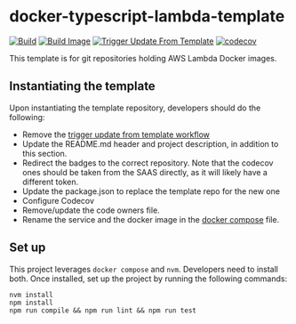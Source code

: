 # docker-typescript-lambda-template
[![Build](https://github.com/infra-blocks/docker-typescript-lambda-template/actions/workflows/build.yml/badge.svg)](https://github.com/infra-blocks/docker-typescript-lambda-template/actions/workflows/build.yml)
[![Build Image](https://github.com/infra-blocks/docker-typescript-lambda-template/actions/workflows/build-image.yml/badge.svg)](https://github.com/infra-blocks/docker-typescript-lambda-template/actions/workflows/build-image.yml)
[![Trigger Update From Template](https://github.com/infra-blocks/docker-typescript-lambda-template/actions/workflows/trigger-update-from-template.yml/badge.svg)](https://github.com/infra-blocks/docker-typescript-lambda-template/actions/workflows/trigger-update-from-template.yml)
[![codecov](https://codecov.io/gh/infra-blocks/docker-typescript-lambda-template/graph/badge.svg?token=XYAKBAEQTP)](https://codecov.io/gh/infra-blocks/docker-typescript-lambda-template)

This template is for git repositories holding AWS Lambda Docker images.

## Instantiating the template

Upon instantiating the template repository, developers should do the following:
- Remove the [trigger update from template workflow](.github/workflows/trigger-update-from-template.yml)
- Update the README.md header and project description, in addition to this section.
- Redirect the badges to the correct repository. Note that the codecov ones should be taken from the SAAS directly,
  as it will likely have a different token.
- Update the package.json to replace the template repo for the new one
- Configure Codecov
- Remove/update the code owners file.
- Rename the service and the docker image in the [docker compose](./docker/docker-compose.yml) file.
 
## Set up

This project leverages `docker compose` and `nvm`. Developers need to install both.
Once installed, set up the project by running the following commands:
```shell
nvm install
npm install
npm run compile && npm run lint && npm run test
```
